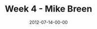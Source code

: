 ---
layout: message
category: message
series: "The Good Life"
title: "Week 4 - Mike Breen"
date: 2012-07-14-00-00
message_id: 737
audio: "http://s3.amazonaws.com/crossroads-media/messages/audio/goodlife_04.mp3"
audio-duration: "37:26"
program: "http://s3.amazonaws.com/crossroads-media/documents/07_14-15_12Program.pdf"
description: "Mike Breen talks about how Jesus both invites us and challenges us into the good life."
video: "http://s3.amazonaws.com/crossroads-media/messages/video/goodlife_04.mp4"
video-duration: "37:31"
video-image: "http://s3.amazonaws.com/crossroads-media/images/goodlife_04_still.jpg"
tag: 
 - mike-breen
 - good-life
explicit: false
---